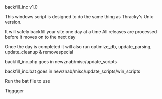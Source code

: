 backfill_inc v1.0

This windows script is designed to do the same thing as Thracky's Unix version.

It will safely backfill your site one day at a time
All releases are processed before it moves on to the next day

Once the day is completed it will also run
optimize_db, update_parsing, update_cleanup & removespecial

backfill_inc.php goes in
newznab/misc/update_scripts

backfill_inc.bat goes in
newznab/misc/update_scripts/win_scripts

Run the bat file to use

Tigggger
